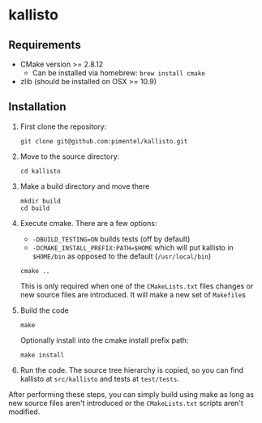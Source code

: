 # kallisto

Requirements
------------
- CMake version >= 2.8.12
    - Can be installed via homebrew: `brew install cmake`
- zlib (should be installed on OSX >= 10.9)

Installation
------------

1. First clone the repository:

    ```
    git clone git@github.com:pimentel/kallisto.git
    ```

1. Move to the source directory:

    ```
    cd kallisto
    ```

1. Make a build directory and move there

    ```
    mkdir build
    cd build
    ```

1. Execute cmake. There are a few options:
    - `-DBUILD_TESTING=ON` builds tests (off by default)
    - `-DCMAKE_INSTALL_PREFIX:PATH=$HOME` which will put kallisto in
       `$HOME/bin` as opposed to the default (`/usr/local/bin`)

    ```
    cmake ..
    ```

    This is only required when one of the `CMakeLists.txt` files changes or new
    source files are introduced. It will make a new set of `Makefile`s
1. Build the code

    ```
    make
    ```

    Optionally install into the cmake install prefix path:

    ```
    make install
    ```
1. Run the code. The source tree hierarchy is copied, so you can find kallisto
   at `src/kallisto` and tests at `test/tests`.

After performing these steps, you can simply build using make as long as new
source files aren't introduced or the `CMakeLists.txt` scripts aren't modified.

